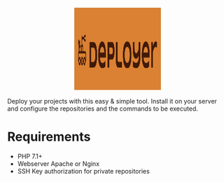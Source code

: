 <p align="center"><img height="188" width="198" src="https://raw.githubusercontent.com/Lloople/deployer/master/logo.png"></p>

Deploy your projects with this easy & simple tool. Install it on your server and configure the repositories
and the commands to be executed.

# Requirements
- PHP 7.1+
- Webserver Apache or Nginx
- SSH Key authorization for private repositories 